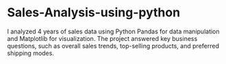 # Sales-Analysis-using-python
I analyzed 4 years of sales data using Python Pandas for data manipulation and Matplotlib for visualization. The project answered key business questions, such as overall sales trends, top-selling products, and preferred shipping modes.
